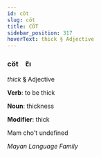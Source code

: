 ```yaml
---
id: cöt
slug: cöt
title: CÖT
sidebar_position: 317
hoverText: thick § Adjective
---
```


### cöt&emsp;<span kind="abugida">ꞇ̆ı</span>

*thick* **§** Adjective

**Verb**: to be thick

**Noun**: thickness

**Modifier**: thick

Mam cho't undefined

*Mayan Language Family*